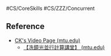 #CS/CoreSkills #CS/ZZZ/Concurrent

## Reference
* [CK's Video Page (mtu.edu)](https://pages.mtu.edu/~shene/VIDEOS/index.html)
    * [【冼鏡光並行計算講堂】 (mtu.edu)](https://pages.mtu.edu/~shene/VIDEOS/CONCURRENT/index-TW.html)

